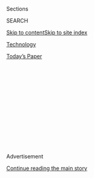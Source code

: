 <div id="app">

<div>

<div>

<div>

<div class="NYTAppHideMasthead css-1q2w90k e1suatyy0">

<div class="section css-ui9rw0 e1suatyy2">

<div class="css-eph4ug er09x8g0">

<div class="css-6n7j50">

</div>

<span class="css-1dv1kvn">Sections</span>

<div class="css-10488qs">

<span class="css-1dv1kvn">SEARCH</span>

</div>

[Skip to content](#site-content)[Skip to site
index](#site-index)

</div>

<div id="masthead-section-label" class="css-1wr3we4 eaxe0e00">

[Technology](https://www.nytimes3xbfgragh.onion/section/technology)

</div>

<div class="css-10698na e1huz5gh0">

</div>

</div>

<div id="masthead-bar-one" class="section hasLinks css-15hmgas e1csuq9d3">

<div class="css-uqyvli e1csuq9d0">

</div>

<div class="css-1uqjmks e1csuq9d1">

</div>

<div class="css-9e9ivx">

[](https://myaccount.nytimes3xbfgragh.onion/auth/login?response_type=cookie&client_id=vi)

</div>

<div class="css-1bvtpon e1csuq9d2">

[Today’s
Paper](https://www.nytimes3xbfgragh.onion/section/todayspaper)

</div>

</div>

</div>

</div>

<div data-aria-hidden="false">

<div id="site-content" data-role="main">

<div>

<div class="css-1aor85t" style="opacity:0.000000001;z-index:-1;visibility:hidden">

<div class="css-1hqnpie">

<div class="css-epjblv">

<span class="css-17xtcya">[Technology](/section/technology)</span><span class="css-x15j1o">|</span><span class="css-fwqvlz">Many
Facial-Recognition Systems Are Biased, Says U.S.
Study</span>

</div>

<div class="css-k008qs">

<div class="css-1iwv8en">

<span class="css-18z7m18"></span>

<div>

</div>

</div>

<span class="css-1n6z4y">https://nyti.ms/36SVOZE</span>

<div class="css-1705lsu">

<div class="css-4xjgmj">

<div class="css-4skfbu" data-role="toolbar" data-aria-label="Social Media Share buttons, Save button, and Comments Panel with current comment count" data-testid="share-tools">

  - 
  - 
  - 
  - 
    
    <div class="css-6n7j50">
    
    </div>

  - 

</div>

</div>

</div>

</div>

</div>

</div>

<div id="NYT_TOP_BANNER_REGION" class="css-13pd83m">

</div>

<div id="top-wrapper" class="css-1sy8kpn">

<div id="top-slug" class="css-l9onyx">

Advertisement

</div>

[Continue reading the main
story](#after-top)

<div class="ad top-wrapper" style="text-align:center;height:100%;display:block;min-height:250px">

<div id="top" class="place-ad" data-position="top" data-size-key="top">

</div>

</div>

<div id="after-top">

</div>

</div>

<div>

<div id="sponsor-wrapper" class="css-1hyfx7x">

<div id="sponsor-slug" class="css-19vbshk">

Supported by

</div>

[Continue reading the main
story](#after-sponsor)

<div id="sponsor" class="ad sponsor-wrapper" style="text-align:center;height:100%;display:block">

</div>

<div id="after-sponsor">

</div>

</div>

<div class="css-186x18t">

</div>

<div class="css-1vkm6nb ehdk2mb0">

# Many Facial-Recognition Systems Are Biased, Says U.S. Study

</div>

Algorithms falsely identified African-American and Asian faces 10 to 100
times more than Caucasian faces, researchers for the National Institute
of Standards and Technology found.

<div class="css-79elbk" data-testid="photoviewer-wrapper">

<div class="css-z3e15g" data-testid="photoviewer-wrapper-hidden">

</div>

<div class="css-1a48zt4 ehw59r15" data-testid="photoviewer-children">

![<span class="css-16f3y1r e13ogyst0" data-aria-hidden="true">Morning at
Grand Central Terminal. Technology for facial recognition is frequently
biased, a new study
confirmed.</span><span class="css-cnj6d5 e1z0qqy90" itemprop="copyrightHolder"><span class="css-1ly73wi e1tej78p0">Credit...</span><span><span>Timothy
A. Clary/Agence France-Presse — Getty
Images</span></span></span>](https://static01.graylady3jvrrxbe.onion/images/2019/12/19/business/19facial/19facial-articleLarge.jpg?quality=75&auto=webp&disable=upscale)

</div>

</div>

<div class="css-18e8msd">

<div class="css-vp77d3 epjyd6m0">

<div class="css-1baulvz">

By [<span class="css-1baulvz" itemprop="name">Natasha
Singer</span>](https://www.nytimes3xbfgragh.onion/by/natasha-singer) and
[<span class="css-1baulvz last-byline" itemprop="name">Cade
Metz</span>](https://www.nytimes3xbfgragh.onion/by/cade-metz)

</div>

</div>

  - 
    
    <div class="css-ld3wwf e16638kd2">
    
    Dec. 19,
    2019
    
    </div>

  - 
    
    <div class="css-4xjgmj">
    
    <div class="css-d8bdto" data-role="toolbar" data-aria-label="Social Media Share buttons, Save button, and Comments Panel with current comment count" data-testid="share-tools">
    
      - 
      - 
      - 
      - 
        
        <div class="css-6n7j50">
        
        </div>
    
      - 
    
    </div>
    
    </div>

</div>

</div>

<div class="section meteredContent css-1r7ky0e" name="articleBody" itemprop="articleBody">

<div class="css-1fanzo5 StoryBodyCompanionColumn">

<div class="css-53u6y8">

The majority of commercial facial-recognition systems exhibit bias,
according to a study from a federal agency released on Thursday,
underscoring questions about a technology increasingly used by police
departments and federal agencies to identify suspected criminals.

The systems [falsely identified
African-American](https://www.nytimes3xbfgragh.onion/2019/07/08/us/detroit-facial-recognition-cameras.html)
and Asian faces 10 times to 100 times more than Caucasian faces, the
National Institute of Standards and Technology reported on Thursday.
Among a database of photos used by law enforcement agencies in the
United States, the highest error rates came in identifying Native
Americans, the study found.

The technology also had more difficulty identifying women than men. And
it falsely identified older adults up to 10 times more than middle-aged
adults.

The new report comes at a time of mounting concern from lawmakers and
civil rights groups over the proliferation of facial recognition.
Proponents view it as an important tool for catching criminals and
tracking terrorists. Tech companies market it as a convenience that can
be used to help identify people in photos or in lieu of a password to
unlock smartphones.

</div>

</div>

<div class="css-1fanzo5 StoryBodyCompanionColumn">

<div class="css-53u6y8">

Civil liberties experts, however, warn that the technology — which can
be used to track people at a distance without their knowledge — has the
potential to lead to ubiquitous surveillance, chilling freedom of
movement and speech. This year, San Francisco, Oakland and Berkeley in
California and the Massachusetts communities Somerville and Brookline
banned government use of the technology.

“One false match can lead to missed flights, lengthy interrogations,
watch list placements, tense police encounters, false arrests or worse,”
Jay Stanley, a policy analyst at the American Civil Liberties Union,
said in a statement. “Government agencies including the F.B.I., Customs
and Border Protection and local law enforcement must immediately halt
the deployment of this dystopian technology.”

The federal report is one of the largest studies of its kind. The
researchers had access to more than 18 million photos of about 8.5
million people from United States mug shots, visa applications and
border-crossing databases.

The National Institute of Standards and Technology tested 189
[facial-recognition
algorithms](https://www.nytimes3xbfgragh.onion/2019/01/24/technology/amazon-facial-technology-study.html)
from 99 developers, representing the majority of commercial developers.
They included systems from Microsoft, biometric technology companies
like Cognitec, and Megvii, an artificial intelligence company in China.

The agency did not test systems from Amazon, Apple, Facebook and Google
because they did not submit their algorithms for the federal study.

</div>

</div>

<div class="css-1fanzo5 StoryBodyCompanionColumn">

<div class="css-53u6y8">

The federal report confirms earlier studies from M.I.T. that reported
that [facial-recognition
systems](https://www.nytimes3xbfgragh.onion/2019/05/15/business/facial-recognition-software-controversy.html)
from some large tech companies had much lower accuracy rates in
identifying the female and darker-skinned faces [than the white male
faces](https://www.nytimes3xbfgragh.onion/2018/02/09/technology/facial-recognition-race-artificial-intelligence.html).

“While some biometric researchers and vendors have attempted to claim
algorithmic bias is not an issue or has been overcome, this study
provides a comprehensive rebuttal,” Joy Buolamwini, a researcher at the
M.I.T. Media Lab who led one of the facial studies, said in an email.
“We must safeguard the public interest and halt the proliferation of
face surveillance.”

Although the use of facial recognition by law enforcement is not new,
new uses are proliferating with little independent oversight or public
scrutiny. China has used the technology to surveil and control ethnic
minority groups like the Uighurs. This year, United States Immigration
and Customs Enforcement officials came under fire for using the
technology to analyze the drivers’ licenses of millions of people
without their knowledge.

Biased facial recognition technology is particularly problematic in law
enforcement because errors could lead to false accusations and arrests.
The new federal study found that the kind of facial matching algorithms
used in law enforcement had the highest error rates for African-American
females.

“The consequences could be significant,” said Patrick Grother, a
computer scientist at N.I.S.T. who was the primary author of the new
report. He said he hoped it would spur people who develop facial
recognition algorithms to “look at the problems they may have and how
they might fix it.”

But ensuring that these systems are fair is only part of the task, said
Maria De-Arteaga, a researcher at Carnegie Mellon University who
specializes in algorithmic systems. As facial recognition becomes more
powerful, she said, companies and governments must be careful about
when, where, and how they are deployed.

“We have to think about whether we really want these technologies in our
society,” she said.

</div>

</div>

</div>

<div>

</div>

<div>

</div>

<div>

</div>

<div>

<div id="bottom-wrapper" class="css-1ede5it">

<div id="bottom-slug" class="css-l9onyx">

Advertisement

</div>

[Continue reading the main
story](#after-bottom)

<div id="bottom" class="ad bottom-wrapper" style="text-align:center;height:100%;display:block;min-height:90px">

</div>

<div id="after-bottom">

</div>

</div>

</div>

</div>

</div>

## Site Index

<div>

</div>

## Site Information Navigation

  - [© <span>2020</span> <span>The New York Times
    Company</span>](https://help.nytimes3xbfgragh.onion/hc/en-us/articles/115014792127-Copyright-notice)

<!-- end list -->

  - [NYTCo](https://www.nytco.com/)
  - [Contact
    Us](https://help.nytimes3xbfgragh.onion/hc/en-us/articles/115015385887-Contact-Us)
  - [Work with us](https://www.nytco.com/careers/)
  - [Advertise](https://nytmediakit.com/)
  - [T Brand Studio](http://www.tbrandstudio.com/)
  - [Your Ad
    Choices](https://www.nytimes3xbfgragh.onion/privacy/cookie-policy#how-do-i-manage-trackers)
  - [Privacy](https://www.nytimes3xbfgragh.onion/privacy)
  - [Terms of
    Service](https://help.nytimes3xbfgragh.onion/hc/en-us/articles/115014893428-Terms-of-service)
  - [Terms of
    Sale](https://help.nytimes3xbfgragh.onion/hc/en-us/articles/115014893968-Terms-of-sale)
  - [Site
    Map](https://spiderbites.nytimes3xbfgragh.onion)
  - [Help](https://help.nytimes3xbfgragh.onion/hc/en-us)
  - [Subscriptions](https://www.nytimes3xbfgragh.onion/subscription?campaignId=37WXW)

</div>

</div>

</div>

</div>
